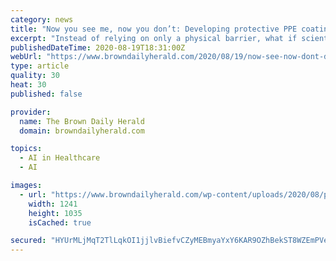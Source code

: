 ```yaml
---
category: news
title: "Now you see me, now you don’t: Developing protective PPE coating, programming artificial intelligence against COVID-19"
excerpt: "Instead of relying on only a physical barrier, what if scientists were to develop a substance capable of killing COVID-19’s viral particles when they come in contact with personal protective equipment?"
publishedDateTime: 2020-08-19T18:31:00Z
webUrl: "https://www.browndailyherald.com/2020/08/19/now-see-now-dont-developing-protective-ppe-coating-programming-artificial-intelligence-covid-19/"
type: article
quality: 30
heat: 30
published: false

provider:
  name: The Brown Daily Herald
  domain: browndailyherald.com

topics:
  - AI in Healthcare
  - AI

images:
  - url: "https://www.browndailyherald.com/wp-content/uploads/2020/08/pasted-image-0.png"
    width: 1241
    height: 1035
    isCached: true

secured: "HYUrMLjMqT2TlLqkOI1jjlvBiefvCZyMEBmyaYxY6KAR9OZhBekST8WZEmPVeZguawTDzRuKJonO8aaj3WPe5ZFu2s2VoFnh9guu+hH4T0cXojlV572iudB8d1xk3Av7BIVWuwJ6W+lnvjaPJaKFpvR04J8hpoXOFd1dIcAqttvY7NfUTPWElm/Hk4FN50MknsO8B7/6THnuVmRT3/3FuLtvBa0cMzx0BanWWO3v2OW5Bo+6veHpTpEgzyEaB2Vu/VP+ayxbPdeB8qgq64kHohswZtcTOXak8F5UXFnKMGM+YV1+dWS9p+8ikSl126+4Qy9fdZN3EwQHw0lTjBkofg==;1lVX+8L7LOJBg0dPeAoV4w=="
---
```


